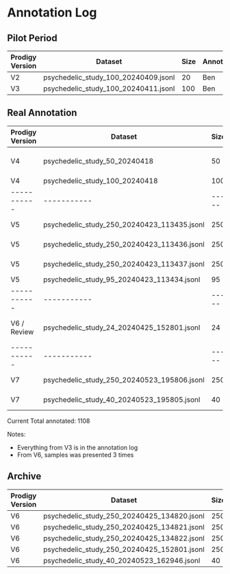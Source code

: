 # Annotation Log

## Pilot Period

| Prodigy Version | Dataset                              | Size | Annotator | Annotations Received |
| --------------- | ------------------------------------ | ---- | --------- | -------------------- |
| V2              | psychedelic_study_100_20240409.jsonl | 20   | Ben       | x                    |
| V3              | psychedelic_study_100_20240411.jsonl | 100  | Ben       | x                    |

## Real Annotation

| Prodigy Version | Dataset                                     | Size  | Status | Annotator(s)                   | Annotations Received    |
| --------------- | ------------------------------------------- | ----- | ----------- | ------------------------ | ----------------------- |
| V4              | psychedelic_study_50_20240418               | 50    | Done        | Ben, Pia, Julia, Bernard |
| V4              | psychedelic_study_100_20240418              | 100   | Done        | Ben                      | x                       |
| -----------     | -----------                                 | ----- | ----------- | -----------              | -----------             |
| V5              | psychedelic_study_250_20240423_113435.jsonl | 250   | In Progress | Julia                    |
| V5              | psychedelic_study_250_20240423_113436.jsonl | 250   | In Progress | Bernard                  |
| V5              | psychedelic_study_250_20240423_113437.jsonl | 250   | In Progress | Pia                      |
| V5              | psychedelic_study_95_20240423_113434.jsonl  | 95    | Done        | Ben                      | x                       |
| -----------     | -----------                                 | ----- | ----------- | -----------              | -----------             |
| V6 / Review     | psychedelic_study_24_20240425_152801.jsonl  | 24    | Done        | Ben                      | x -> 11 samples doubled |
| -----------     | -----------                                 | ----- | ----------- | -----------              | -----------             |
| V7              | psychedelic_study_250_20240523_195806.jsonl | 250   | In Progress | Ben                      |                         |
| V7              | psychedelic_study_40_20240523_195805.jsonl  | 40    | In Progress | Pia, Ben                 |                         |

Current Total annotated: 1108

Notes:

- Everything from V3 is in the annotation log
- From V6, samples was presented 3 times

## Archive

| Prodigy Version | Dataset                                     | Size | Annotator | Annotations Received |
| --------------- | ------------------------------------------- | ---- | --------- | -------------------- |
| V6              | psychedelic_study_250_20240425_134820.jsonl | 250  | Julia     |
| V6              | psychedelic_study_250_20240425_134821.jsonl | 250  | Bernard   |
| V6              | psychedelic_study_250_20240425_134822.jsonl | 250  | Pia       |
| V6              | psychedelic_study_250_20240425_152801.jsonl | 250  | Ben       |
| V6              | psychedelic_study_40_20240523_162946.jsonl  | 40   | Ben, Pia  |
